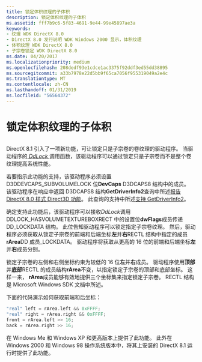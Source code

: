 ```yaml
---
title: 锁定体积纹理的子体积
description: 锁定体积纹理的子体积
ms.assetid: fff7b9c6-5f83-4691-9e44-99e45897ae3a
keywords:
- 纹理 WDK DirectX 8.0
- DirectX 8.0 发行说明 WDK Windows 2000 显示，体积纹理
- 体积纹理 WDK DirectX 8.0
- 子宗卷锁定 WDK DirectX 8.0
ms.date: 04/20/2017
ms.localizationpriority: medium
ms.openlocfilehash: 208dedf93e1cdce1ac3375f92ddf3ed55dd38895
ms.sourcegitcommit: a33b7978e22d5bb9f65ca7056f955319049a2e4c
ms.translationtype: MT
ms.contentlocale: zh-CN
ms.lasthandoff: 01/31/2019
ms.locfileid: "56564372"
---
```

# <a name="locking-a-subvolume-of-a-volume-texture"></a>锁定体积纹理的子体积


## <span id="ddk_locking_a_subvolume_of_a_volume_texture_gg"></span><span id="DDK_LOCKING_A_SUBVOLUME_OF_A_VOLUME_TEXTURE_GG"></span>


DirectX 8.1 引入了一项新功能，可让锁定只是子宗卷的卷纹理的驱动程序。 当驱动程序的[ *DdLock* ](https://msdn.microsoft.com/library/windows/hardware/ff549599)调用函数，该驱动程序可以通过锁定只是子宗卷而不是整个卷纹理提高系统性能。

若要指示此功能的支持，该驱动程序必须设置 D3DDEVCAPS\_SUBVOLUMELOCK 位**DevCaps** D3DCAPS8 结构中的成员。 该驱动程序在响应中返回 D3DCAPS8 结构**GetDriverInfo2**查询中所述[报告 DirectX 8.0 样式 Direct3D 功能](reporting-directx-8-0-style-direct3d-capabilities.md)。 此查询的支持中所述[支持 GetDriverInfo2](supporting-getdriverinfo2.md)。

确定支持此功能后，该驱动程序可以接收*DdLock*调用 DDLOCK\_HASVOLUMETEXTUREBOXRECT 中的设置位**dwFlags**成员传递 DD\_LOCKDATA 结构。 此位告知驱动程序可以锁定指定子宗卷纹理。 然后，驱动程序必须获取从锁定子宗卷的前端和后端坐标**左**并**右**RECTL 结构中指定的成员**rArea**DD 成员\_LOCKDATA。 驱动程序将获取从更高的 16 位的前端和后端坐标**左**并**右**成员分别。

锁定子宗卷的左侧和右侧坐标约束为较低的 16 位**左**并**右**成员。 驱动程序使用**顶部**并**底部**RECTL 的成员结构**rArea**不变，以指定锁定子宗卷的顶部和底部坐标。 这样一来， **rArea**成员能够有效地提供三个坐标集来指定锁定子宗卷。 RECTL 结构是 Microsoft Windows SDK 文档中所述。

下面的代码演示如何获取前端和后坐标：

```cpp
"real" left = rArea.left && 0xFFFF;
"real" right = rArea.right && 0xFFFF;
front = rArea.left >> 16;
back = rArea.right >> 16;
```

在 Windows Me 和 Windows XP 和更高版本上提供了此功能。 此外在 Windows 2000 和 Windows 98 操作系统版本中，将其上安装的 DirectX 8.1 运行时提供了此功能。

 

 





